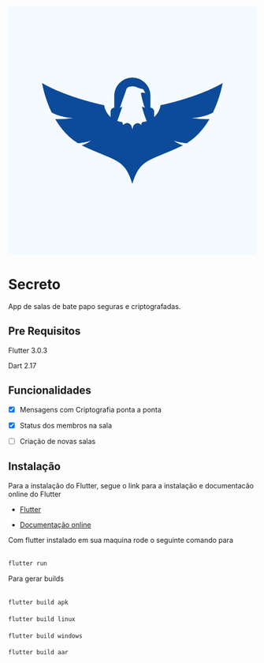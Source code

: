 ![Secreto](lib/ui/assets/imgs/icon_foregraund.png)

# Secreto

  

App de salas de bate papo seguras e criptografadas.

  

## Pre Requisitos

  

Flutter 3.0.3

  

Dart 2.17



## Funcionalidades

  

- [x] Mensagens com Criptografia ponta a ponta

- [x] Status dos membros na sala

- [ ] Criação de novas salas

## Instalação
Para a instalação do Flutter, segue o link para a instalação e documentacão online do Flutter

- [Flutter](https://flutter.dev/)

- [Documentação online](https://docs.flutter.dev/)
  

Com flutter instalado em sua maquina rode o seguinte comando para

  

```bash

flutter run

```

Para gerar builds

  

```bash

flutter build apk

flutter build linux

flutter build windows

flutter build aar

```

  



